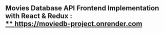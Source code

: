 ## Movies Database API Frontend Implementation with React & Redux : <a href="https://moviedb-project.onrender.com"><br/>**&nbsp;https://moviedb-project.onrender.com</a>

